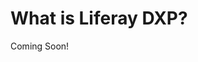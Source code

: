 # What is Liferay DXP?

Coming Soon!

<!--

```{toctree}
:maxdepth: 2

what-is-liferay-dxp/liferay-dxp-one-platform-endless-solutions.md
what-is-liferay-dxp/tutorial-start-up-docker.md
../../../../../../../dxp/latest/en/getting-started/navigating-dxp.md
```

* [Liferay DXP: One Platform, Endless Solutions](./what-is-liferay-dxp/liferay-dxp-one-platform-endless-solutions.md) 
* [Tutorial: Start-up with Docker](what-is-liferay-dxp/tutorial-start-up-docker.md) 
* [Navigating DXP](../../../../../../../dxp/latest/en/getting-started/navigating-dxp.md)

-->